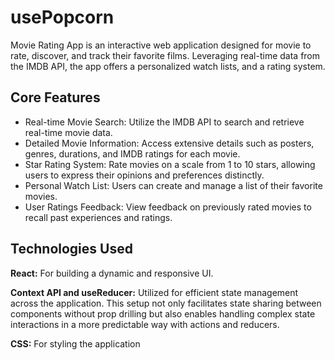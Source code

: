 # usePopcorn

Movie Rating App is an interactive web application designed for movie to rate, discover, and track their favorite films. Leveraging real-time data from the IMDB API, the app offers a personalized watch lists, and a rating system.

## Core Features

- Real-time Movie Search: Utilize the IMDB API to search and retrieve real-time movie data.
- Detailed Movie Information: Access extensive details such as posters, genres, durations, and IMDB ratings for each movie.
- Star Rating System: Rate movies on a scale from 1 to 10 stars, allowing users to express their opinions and preferences distinctly.
- Personal Watch List: Users can create and manage a list of their favorite movies.
- User Ratings Feedback: View feedback on previously rated movies to recall past experiences and ratings.

## Technologies Used

**React:** For building a dynamic and responsive UI.

**Context API and useReducer:** Utilized for efficient state management across the application. This setup not only facilitates state sharing between components without prop drilling but also enables handling complex state interactions in a more predictable way with actions and reducers.

**CSS:** For styling the application
